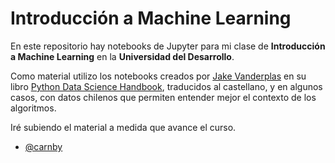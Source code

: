 # Introducción a Machine Learning

En este repositorio hay notebooks de Jupyter para mi clase de **Introducción a Machine Learning** en la **Universidad del Desarrollo**.

Como material utilizo los notebooks creados por [Jake Vanderplas](https://twitter.com/jakevdp) en su libro [Python Data Science Handbook](https://github.com/jakevdp/PythonDataScienceHandbook), traducidos al castellano, y en algunos casos, con datos chilenos que permiten entender mejor el contexto de los algoritmos.

Iré subiendo el material a medida que avance el curso. 

- [@carnby](https://twitter.com/carnby)